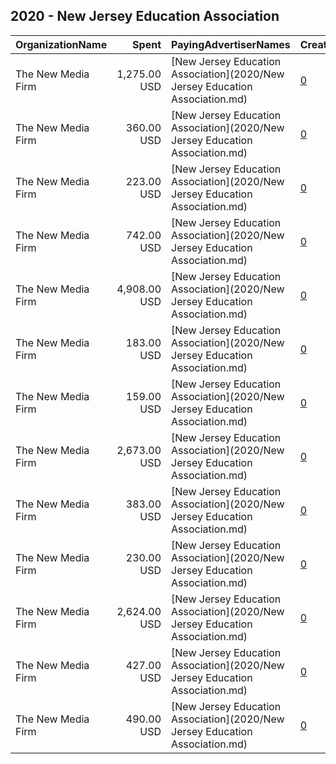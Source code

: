 ## 2020 - New Jersey Education Association 
|OrganizationName|Spent|PayingAdvertiserNames|CreativeUrls|Impressions|Genders|AgeBrackets|CountryCodes|BillingAddresses|CandidateBallotInformation|
|:---|---:|:---|:---|---:|:---|:---|:---|:---|:---|
|The New Media Firm|1,275.00 USD|[New Jersey Education Association](2020/New Jersey Education Association.md)|[0](https://www.snap.com/political-ads/asset/c5b16e7dfc3f8f421320bae12fa7e03e83de653da2f6d7517a8c32d3385a1ae3?mediaType=mp4)|227,207||18+|united states|"1730 Rhode Island Ave, NW Ste 213,Washington,20036,US"|NJEA|
|The New Media Firm|360.00 USD|[New Jersey Education Association](2020/New Jersey Education Association.md)|[0](https://www.snap.com/political-ads/asset/9cd3610afdd6f7b9452011ab688e81ef4f548c30787f48b22b18405634483005?mediaType=mp4)|108,025||25+|united states|"1730 Rhode Island Ave, NW Ste 213,Washington,20036,US"|NJEA|
|The New Media Firm|223.00 USD|[New Jersey Education Association](2020/New Jersey Education Association.md)|[0](https://www.snap.com/political-ads/asset/bd68490db50f156e05be76521de445e6ab71395e86ea9254aec00798794f8689?mediaType=mp4)|84,838|||united states|"1730 Rhode Island Ave, NW Ste 213,Washington,20036,US"|NJEA|
|The New Media Firm|742.00 USD|[New Jersey Education Association](2020/New Jersey Education Association.md)|[0](https://www.snap.com/political-ads/asset/bc35276f941f3329de706e26fca0333b3cd18ba0758296a4d7ab858c2f98ea2c?mediaType=mp4)|305,572|||united states|"1730 Rhode Island Ave, NW Ste 213,Washington,20036,US"|NJEA|
|The New Media Firm|4,908.00 USD|[New Jersey Education Association](2020/New Jersey Education Association.md)|[0](https://www.snap.com/political-ads/asset/513a245a4c05873cf482ac00c34ab7830bd5f5ec58707ebaded96ea9f5403a08?mediaType=mp4)|1,272,339||18+|united states|"1730 Rhode Island Ave, NW Ste 213,Washington,20036,US"|Ch 78|
|The New Media Firm|183.00 USD|[New Jersey Education Association](2020/New Jersey Education Association.md)|[0](https://www.snap.com/political-ads/asset/6796f23deed344a6efffae2e98a1b83e131bb1e379921ada7161bf5214bcd331?mediaType=mp4)|64,076|||united states|"1730 Rhode Island Ave, NW Ste 213,Washington,20036,US"|NJEA|
|The New Media Firm|159.00 USD|[New Jersey Education Association](2020/New Jersey Education Association.md)|[0](https://www.snap.com/political-ads/asset/4536f062262f757053ab08c8925acd5a44e0607d2fa4cff4d26b42eefbea030b?mediaType=mp4)|41,937||25+|united states|"1730 Rhode Island Ave, NW Ste 213,Washington,20036,US"|NJEA|
|The New Media Firm|2,673.00 USD|[New Jersey Education Association](2020/New Jersey Education Association.md)|[0](https://www.snap.com/political-ads/asset/d1a39f78b92bc6e2a876c1c207ae9e46e5a7114406149ef2c79f3260a0fe5803?mediaType=mp4)|859,433|||united states|"1730 Rhode Island Ave, NW Ste 213,Washington,20036,US"|NJEA|
|The New Media Firm|383.00 USD|[New Jersey Education Association](2020/New Jersey Education Association.md)|[0](https://www.snap.com/political-ads/asset/77b9b901cc940b7e4816c87638caa91c65189f12cb6460384fe690c93c0ded8a?mediaType=mp4)|93,456||25+|united states|"1730 Rhode Island Ave, NW Ste 213,Washington,20036,US"|NJEA|
|The New Media Firm|230.00 USD|[New Jersey Education Association](2020/New Jersey Education Association.md)|[0](https://www.snap.com/political-ads/asset/822deded96fdb1d0cba9a3b455de27ab031930bfac7caa6fe68219a94f563e58?mediaType=mp4)|52,008||25+|united states|"1730 Rhode Island Ave, NW Ste 213,Washington,20036,US"|NJEA|
|The New Media Firm|2,624.00 USD|[New Jersey Education Association](2020/New Jersey Education Association.md)|[0](https://www.snap.com/political-ads/asset/c5b16e7dfc3f8f421320bae12fa7e03e83de653da2f6d7517a8c32d3385a1ae3?mediaType=mp4)|577,385||25+|united states|"1730 Rhode Island Ave, NW Ste 213,Washington,20036,US"|NJEA|
|The New Media Firm|427.00 USD|[New Jersey Education Association](2020/New Jersey Education Association.md)|[0](https://www.snap.com/political-ads/asset/f5c3d17a9bc315dfeeaa3a1986d011f28cb29404d35f58165e2966a45362db30?mediaType=mp4)|158,010|||united states|"1730 Rhode Island Ave, NW Ste 213,Washington,20036,US"|NJEA|
|The New Media Firm|490.00 USD|[New Jersey Education Association](2020/New Jersey Education Association.md)|[0](https://www.snap.com/political-ads/asset/ad3aa7f428d4f14823d91a1327226fd46392f35d919579b7455a8ec4b291c4f1?mediaType=mp4)|132,900||25+|united states|"1730 Rhode Island Ave, NW Ste 213,Washington,20036,US"|NJEA|
